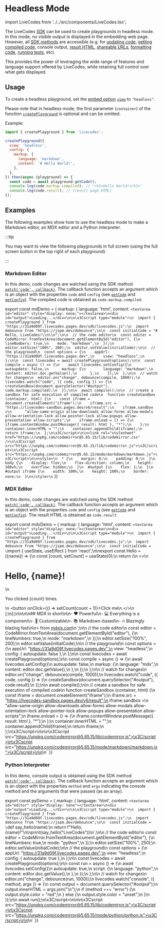 # Headless Mode

import LiveCodes from '../../src/components/LiveCodes.tsx';

The LiveCodes [SDK](../sdk/index.md) can be used to create playgrounds in headless mode. In this mode, no visible output is displayed in the embedding web page. However, all [SDK methods](../sdk/js-ts.md#sdk-methods) are accessible (e.g. for [updating code](./js-ts.md#setconfig), [getting compiled code](./js-ts.md#getcode), console output, [result HTML](./js-ts.md#getcode), [shareable URLs](./js-ts.md#getshareurl), [formatting code](./js-ts.md#format), [running tests](./js-ts.md#runtests), etc).

This provides the power of leveraging the wide range of features and language support offered by LiveCodes, while retaining full control over what gets displayed.

## Usage

To create a headless playground, set the [embed option](./js-ts.md#embed-options) [`view`](../sdk/js-ts.md#view) to `"headless"`.

Please note that in headless mode, the first parameter (`container`) of the function [`createPlayground`](../sdk/js-ts.md#createplayground) is optional and can be omitted.

<div style={{clear: 'both'}}></div>

Example:

```js
import { createPlayground } from 'livecodes';

createPlayground({
  view: 'headless',
  config: {
    markup: {
      language: 'markdown',
      content: '# Hello World!',
    },
  },
}).then(async (playground) => {
  const code = await playground.getCode();
  console.log(code.markup.compiled); // "<h1>Hello World!</h1>"
  console.log(code.result); // (result page HTML)
});
```

## Examples

The following examples show how to use the headless mode to make a Markdown editor, an MDX editor and a Python interpreter.

:::tip

You may want to view the following playgrounds in full screen (using the full screen button in the top right of each playground).

:::

### Markdown Editor

In this demo, code changes are watched using the SDK method [`watch('code', callback)`](./js-ts.md#watch). The callback function accepts an argument which is an object with the properties `code` and `config` (see [`getCode`](./js-ts.md#getcode) and [`getConfig`](./js-ts.md#getconfig)). The compiled code is obtained as `code.markup.compiled`.

<!-- prettier-ignore -->
export const mdDemo = { markup: { language: 'html', content: `<textarea id="editor" style="display: none;"></textarea>\n<div id="output">Loading...</div>\n\n\x3Cscript type="module">\n  import { createPlayground } from "https://31a9d09f.livecodes.pages.dev/sdk/livecodes.js";\n  import debounce from "https://jspm.dev/debounce";\n\n  const initialCode = "# Hello, LiveCodes!\\n\\n";\n\n  // the code editor\n  const editor = CodeMirror.fromTextArea(document.getElementById("editor"), {\n    lineNumbers: true,\n    mode: "markdown",\n  });\n  editor.setSize("100%", 200);\n  editor.setValue(initialCode);\n\n  // the playground\n  const options = {\n    appUrl: "https://31a9d09f.livecodes.pages.dev",\n    view: "headless",\n  };\n\n  const livecodes = await createPlayground(options);\n\n  const compile = async () => {\n    await livecodes.setConfig({\n      autoupdate: false,\n      markup: {\n        language: "markdown",\n        content: editor.doc.getValue(),\n      },\n    });\n  };\n\n  // watch for changes\n  editor.on("change", debounce(compile, 1000));\n  livecodes.watch("code", ({ code, config }) => {\n    createSandbox(document.querySelector("#output"), code.markup.compiled);\n  });\n\n  await compile();\n\n  // create a sandbox for safe execution of compiled code\n  function createSandbox (container, html) {\n    const iframe = document.createElement("iframe");\n    iframe.src = "https://livecodes-sandbox.pages.dev/v6/result";\n    iframe.sandbox =\n      "allow-same-origin allow-downloads allow-forms allow-modals allow-orientation-lock allow-pointer-lock allow-popups allow-presentation allow-scripts";\n    iframe.onload = () => {\n      iframe.contentWindow.postMessage({ result: html }, "*");\n    };\n    container.innerHTML = "";\n    container.appendChild(iframe);\n    return iframe;\n  };\n\x3C/script>\n\n<link rel="stylesheet" href="https://unpkg.com/codemirror@5.65.15/lib/codemirror.css" />\n\x3Cscript src="https://unpkg.com/codemirror@5.65.15/lib/codemirror.js">\x3C/script>\n\x3Cscript src="https://unpkg.com/codemirror@5.65.15/mode/markdown/markdown.js">\x3C/script>\n\n<style>\n  * {\n    margin: 0;\n    padding: 0;\n  }\n  body {\n    display: flex;\n    flex-direction: column;\n    height: 100vh;\n    overflow: hidden;\n  }\n  #output {\n    flex: 1;\n  }\n  #output iframe {\n    width: 100%;\n    height: 100%;\n    border: none;\n  }\n</style>\n` }}

<LiveCodes config={mdDemo} height='80vh'></LiveCodes>

### MDX Editor

In this demo, code changes are watched using the SDK method [`watch('code', callback)`](./js-ts.md#watch). The callback function accepts an argument which is an object with the properties `code` and `config` (see [`getCode`](./js-ts.md#getcode) and [`getConfig`](./js-ts.md#getconfig)). The result HTML is obtained as `code.result`.

<!-- prettier-ignore -->
export const mdxDemo = { markup: { language: 'html', content: `<textarea id="editor" style="display: none;"></textarea>\n<div id="output">Loading...</div>\n\n\x3Cscript type="module">\n  import { createPlayground } from "https://31a9d09f.livecodes.pages.dev/sdk/livecodes.js";\n  import debounce from "https://jspm.dev/debounce";\n\n  const initialCode = \`import { useState, useEffect } from 'react';\n\nexport const Hello = ({name}) => {\n  const [count, setCount] = useState(0);\n  return (\n    <>\n      <h1>Hello, {name}!</h1>\n      <p>You clicked {count} times.</p>\n      <button onClick={() => setCount(count + 1)}>Click me</button>\n    </>\n  );\n};\n\n<Hello name="LiveCodes"></Hello>\n\n## MDX in short\n\n- ❤️ Powerful\n- 💻 Everything is a component\n- 🔧 Customizable\n- 📚 Markdown-based\n- 🔥 Blazingly blazing fast\n\n> from [mdxjs.com](https://mdxjs.com/)\n\`;\n\n  // the code editor\n  const editor = CodeMirror.fromTextArea(document.getElementById("editor"), {\n    lineNumbers: true,\n    mode: "markdown",\n  });\n  editor.setSize("100%", 200);\n  editor.setValue(initialCode);\n\n  // the playground\n  const options = {\n    appUrl: "https://31a9d09f.livecodes.pages.dev",\n    view: "headless",\n    config: { autoupdate: false },\n  };\n\n  const livecodes = await createPlayground(options);\n\n  const compile = async () => {\n    await livecodes.setConfig({\n      autoupdate: false,\n      markup: {\n        language: "mdx",\n        content: editor.doc.getValue(),\n      },\n    });\n  };\n\n  // watch for changes\n  editor.on("change", debounce(compile, 1000));\n  livecodes.watch("code", ({ code, config }) => {\n    createSandbox(document.querySelector("#output"), code.result);\n  });\n\n  await compile();\n\n  // create a sandbox for safe execution of compiled code\n  function createSandbox (container, html) {\n    const iframe = document.createElement("iframe");\n    iframe.src = "https://livecodes-sandbox.pages.dev/v6/result";\n    iframe.sandbox =\n      "allow-same-origin allow-downloads allow-forms allow-modals allow-orientation-lock allow-pointer-lock allow-popups allow-presentation allow-scripts";\n    iframe.onload = () => {\n      iframe.contentWindow.postMessage({ result: html }, "*");\n    };\n    container.innerHTML = "";\n    container.appendChild(iframe);\n    return iframe;\n  };\n\x3C/script>\n\n<link rel="stylesheet" href="https://unpkg.com/codemirror@5.65.15/lib/codemirror.css" />\n\x3Cscript src="https://unpkg.com/codemirror@5.65.15/lib/codemirror.js">\x3C/script>\n\x3Cscript src="https://unpkg.com/codemirror@5.65.15/mode/markdown/markdown.js">\x3C/script>\n\n<style>\n  * {\n    margin: 0;\n    padding: 0;\n  }\n  body {\n    display: flex;\n    flex-direction: column;\n    height: 100vh;\n    overflow: hidden;\n  }\n  #output {\n    flex: 1;\n  }\n  #output iframe {\n    width: 100%;\n    height: 100%;\n    border: none;\n  }\n</style>\n` }}

<LiveCodes config={mdxDemo} height='80vh'></LiveCodes>

### Python Interpreter

In this demo, console output is obtained using the SDK method [`watch('code', callback)`](./js-ts.md#watch). The callback function accepts an argument which is an object with the properties `method` and `args` indicating the console method and the arguments that were passed (as an array).

<!-- prettier-ignore -->
export const pyDemo = { markup: { language: 'html', content: `<textarea id="editor" style="display: none"></textarea>\n<div id="output">Loading...</div>\n\n\x3Cscript type="module">\n  import { createPlayground } from "https://31a9d09f.livecodes.pages.dev/sdk/livecodes.js";\n  import debounce from "https://jspm.dev/debounce";\n\n  const initialCode = \`def say_hello(name):\n  return f"Hello, {name}!"\n\nprint(say_hello("LiveCodes"))\n\`;\n\n  // the code editor\n  const editor = CodeMirror.fromTextArea(document.getElementById("editor"), {\n    lineNumbers: true,\n    mode: "python",\n  });\n  editor.setSize("100%", 250);\n  editor.setValue(initialCode);\n\n  // the playground\n  const options = {\n    appUrl: "https://31a9d09f.livecodes.pages.dev",\n    view: "headless",\n    config: { autoupdate: true },\n  };\n\n  const livecodes = await createPlayground(options);\n\n  const run = async () => {\n    await livecodes.setConfig({\n      autoupdate: true,\n      script: {\n        language: "python",\n        content: editor.doc.getValue(),\n      },\n    });\n  };\n\n  // watch for changes\n  editor.on("change", debounce(run, 1000));\n  livecodes.watch("console", ({ method, args }) => {\n    const output = document.querySelector("#output");\n    output.innerHTML = args.join("\\n");\n    if (method === "error") {\n      output.style.color = "red";\n    } else {\n      output.style.color = "unset";\n    }\n  });\n\n  await run();\n\x3C/script>\n\n<link rel="stylesheet" href="https://unpkg.com/codemirror@5.65.15/lib/codemirror.css" />\n\x3Cscript src="https://unpkg.com/codemirror@5.65.15/lib/codemirror.js">\x3C/script>\n\x3Cscript src="https://unpkg.com/codemirror@5.65.15/mode/python/python.js">\x3C/script>\n\n<style>\n  * {\n    margin: 0;\n    padding: 0;\n  }\n  body {\n    display: flex;\n    flex-direction: column;\n    height: 100vh;\n    overflow: hidden;\n  }\n  #output {\n    flex: 1;\n    margin: 1em;\n    white-space: pre;\n    font-family: monospace;\n  }\n  #output iframe {\n    width: 100%;\n    height: 100%;\n    border: none;\n  }\n</style>\n` }}

<LiveCodes config={pyDemo} height='80vh'></LiveCodes>
